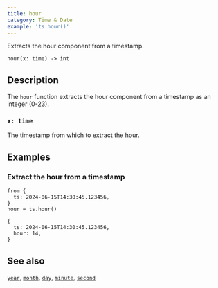 ```yaml
---
title: hour
category: Time & Date
example: 'ts.hour()'
---
```

Extracts the hour component from a timestamp.

```tql
hour(x: time) -> int
```

## Description

The `hour` function extracts the hour component from a timestamp as an integer
(0-23).

### `x: time`

The timestamp from which to extract the hour.

## Examples

### Extract the hour from a timestamp

```tql
from {
  ts: 2024-06-15T14:30:45.123456,
}
hour = ts.hour()
```

```tql
{
  ts: 2024-06-15T14:30:45.123456,
  hour: 14,
}
```

## See also

[`year`](/reference/functions/year),
[`month`](/reference/functions/month),
[`day`](/reference/functions/day),
[`minute`](/reference/functions/minute),
[`second`](/reference/functions/second)
